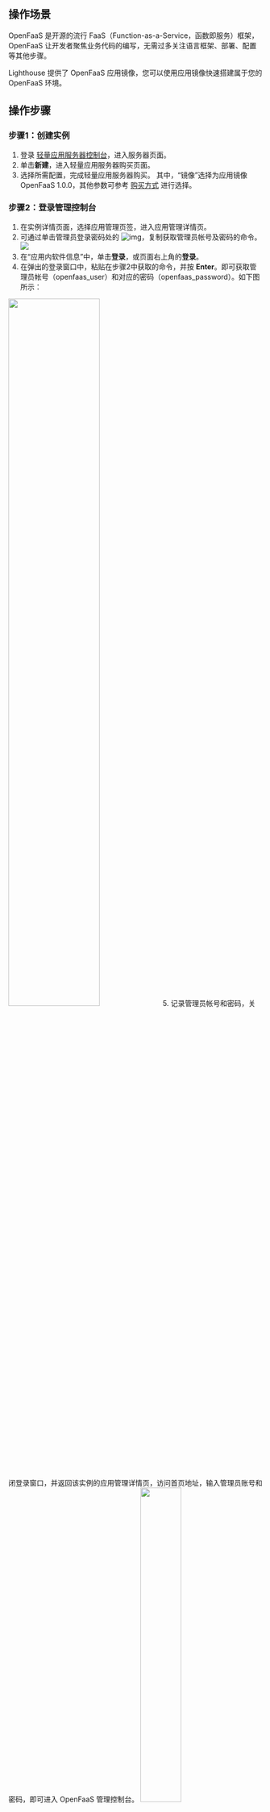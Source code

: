 ## 操作场景
OpenFaaS 是开源的流行 FaaS（Function-as-a-Service，函数即服务）框架，OpenFaaS 让开发者聚焦业务代码的编写，无需过多关注语言框架、部署、配置等其他步骤。

Lighthouse 提供了 OpenFaaS 应用镜像，您可以使用应用镜像快速搭建属于您的 OpenFaaS 环境。

## 操作步骤

### 步骤1：创建实例
1. 登录 [轻量应用服务器控制台](https://console.cloud.tencent.com/lighthouse/instance)，进入服务器页面。
2. 单击**新建**，进入轻量应用服务器购买页面。
3. 选择所需配置，完成轻量应用服务器购买。
其中，“镜像”选择为应用镜像 OpenFaaS 1.0.0，其他参数可参考 [购买方式](https://cloud.tencent.com/document/product/1207/44580) 进行选择。



### 步骤2：登录管理控制台
1. 在实例详情页面，选择应用管理页签，进入应用管理详情页。
2. 可通过单击管理员登录密码处的 ![img](https://wdoc-76491.picgzc.qpic.cn/MTY4ODg1MDUyMjYyNDY2MQ_191588_V20aotKF398StvDf_1667792496?w=13&h=14)，复制获取管理员帐号及密码的命令。
![](https://qcloudimg.tencent-cloud.cn/raw/83241c0553d634d383a88630cf5753d1.png)
3. 在“应用内软件信息”中，单击**登录**，或页面右上角的**登录**。
4. 在弹出的登录窗口中，粘贴在步骤2中获取的命令，并按 **Enter**。即可获取管理员帐号（openfaas_user）和对应的密码（openfaas_password）。如下图所示：
<img src="https://qcloudimg.tencent-cloud.cn/raw/6696769dc820d7af3d56f4e65d502917.png" width="60%"/>   
5. 记录管理员帐号和密码，关闭登录窗口，并返回该实例的应用管理详情页，访问首页地址，输入管理员账号和密码，即可进入 OpenFaaS 管理控制台。   
<img src="https://qcloudimg.tencent-cloud.cn/raw/6c5564b19df07c4f978ff538d7264dbf.png" width="40%"/><br>登录后界面如下：
![](https://qcloudimg.tencent-cloud.cn/raw/5da9330c2b29eb190909bc3f3017dd55.png)



### 步骤3：尝试 Figlet 函数
1. 单击 **Deploy New Function**，然后选择 **Figlet** 函数（该函数的功能是自动生成 ASCII 字符文字）。点击 **Deploy**，稍等一下便可以在左侧看到部署的 **figlet** 函数。
![](https://qcloudimg.tencent-cloud.cn/raw/4b6453c6b17422f3e65466e11f731d83.png)
2. 在 **Request body** 处的输入框内输入测试字符**，**点击 **INVOKE**，即可在 **Response body** 展示框内查看 figlet 函数的输出。   
![](https://qcloudimg.tencent-cloud.cn/raw/aabda0c31a1dfb2d6fe73179613ed170.png)


## 相关操作
您可以参考 [相关操作](https://cloud.tencent.com/document/product/1207/82597) 文档，了解在 Lighthouse 构建及部署函数、本地构建函数并部署至 Lighthouse 及云函数调用方式的相关说明。
